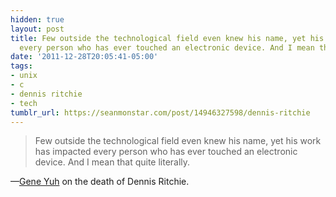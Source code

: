 ```yaml
---
hidden: true
layout: post
title: Few outside the technological field even knew his name, yet his work has impacted
  every person who has ever touched an electronic device. And I mean that quite literally.
date: '2011-12-28T20:05:41-05:00'
tags:
- unix
- c
- dennis ritchie
- tech
tumblr_url: https://seanmonstar.com/post/14946327598/dennis-ritchie
---
```

> Few outside the technological field even knew his name, yet his work has impacted every person who has ever touched an electronic device. And I mean that quite literally.

—[Gene Yuh](http://caffeinatedinoc.blogspot.com/2011/12/passing-of-legend.html) on the death of Dennis Ritchie.

